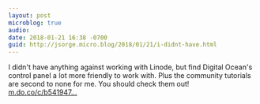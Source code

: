 ```yaml
---
layout: post
microblog: true
audio: 
date: 2018-01-21 16:38 -0700
guid: http://jsorge.micro.blog/2018/01/21/i-didnt-have.html
---
```

I didn't have anything against working with Linode, but find Digital Ocean's control panel a lot more friendly to work with. Plus the community tutorials are second to none for me. You should check them out! [m.do.co/c/b541947...](https://m.do.co/c/b54194754f24)
